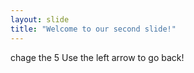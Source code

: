 ```yaml
---
layout: slide
title: "Welcome to our second slide!"
---
```

chage the 5
Use the left arrow to go back!

